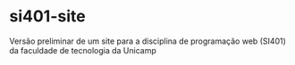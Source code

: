 # si401-site
Versão preliminar de um site para a disciplina de programação web (SI401) da faculdade de tecnologia da Unicamp 
